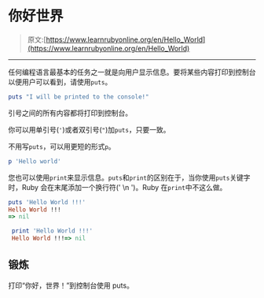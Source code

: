 # 你好世界

> 原文:[https://www.learnrubyonline.org/en/Hello_World](https://www.learnrubyonline.org/en/Hello_World)

* * *

任何编程语言最基本的任务之一就是向用户显示信息。要将某些内容打印到控制台以便用户可以看到，请使用`puts`。

```rb
puts "I will be printed to the console!" 
```

引号之间的所有内容都将打印到控制台。

你可以用单引号(`'`)或者双引号(`"`)加`puts`，只要一致。

不用写`puts`，可以用更短的形式`p`。

```rb
p 'Hello world' 
```

您也可以使用`print`来显示信息。`puts`和`print`的区别在于，当你使用`puts`关键字时，Ruby 会在末尾添加一个换行符(' \n ')。Ruby 在`print`中不这么做。

```rb
puts 'Hello World !!!'
Hello World !!!
=> nil

 print 'Hello World !!!'
 Hello World !!!=> nil 
```

## 锻炼

打印“你好，世界！”到控制台使用 puts。